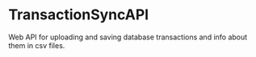 # TransactionSyncAPI
Web API for uploading and saving database transactions and info about them in csv files.
